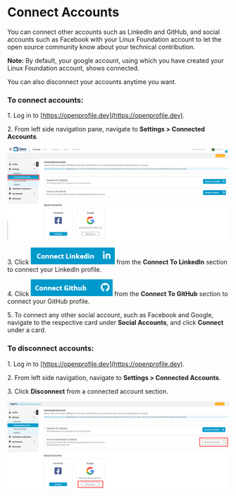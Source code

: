 # Connect Accounts

You can connect other accounts such as LinkedIn and GitHub, and social accounts such as Facebook with your Linux Foundation account to let the open source community know about your technical contribution.

**Note:** By default, your google account, using which you have created your Linux Foundation account, shows connected.

You can also disconnect your accounts anytime you want.

### To connect accounts:

1\. Log in to [https://openprofile.dev](https://openprofile.dev).

2\. From left side navigation pane, navigate to **Settings > Connected Accounts**.

![](<../.gitbook/assets/connected accounts.png>)

3\. Click ![](<../.gitbook/assets/connect linkedin.png>) from the **Connect To LinkedIn** section to connect your LinkedIn profile.

4\. Click ![](<../.gitbook/assets/connect github (1).png>) from the **Connect To GitHub** section to connect your GitHub profile.

5\. To connect any other social account, such as Facebook and Google, navigate to the respective card under **Social Accounts**, and click **Connect** under a card.

### To disconnect accounts:

1\. Log in to [https://openprofile.dev](https://openprofile.dev).

2\. From left side navigation, navigate to **Settings > Connected Accounts**.

3\. Click **Disconnect** from a connected account section.

![Disconnect Accounts](<../.gitbook/assets/disconnect account.png>)
